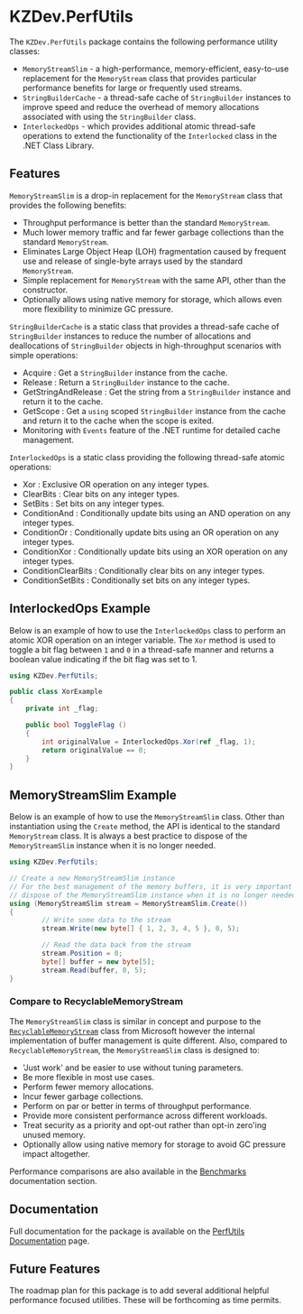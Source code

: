# KZDev.PerfUtils

The `KZDev.PerfUtils` package contains the following performance utility classes:

- `MemoryStreamSlim` - a high-performance, memory-efficient, easy-to-use replacement for the `MemoryStream` class that provides particular performance benefits for large or frequently used streams. 
- `StringBuilderCache` - a thread-safe cache of `StringBuilder` instances to improve speed and reduce the overhead of memory allocations associated with using the `StringBuilder` class. 
- `InterlockedOps` - which provides additional atomic thread-safe operations to extend the functionality of the `Interlocked` class in the .NET Class Library.

## Features

`MemoryStreamSlim` is a drop-in replacement for the `MemoryStream` class that provides the following benefits:

* Throughput performance is better than the standard `MemoryStream`.
* Much lower memory traffic and far fewer garbage collections than the standard `MemoryStream`.
* Eliminates Large Object Heap (LOH) fragmentation caused by frequent use and release of single-byte arrays used by the standard `MemoryStream`.
* Simple replacement for `MemoryStream` with the same API, other than the constructor.
* Optionally allows using native memory for storage, which allows even more flexibility to minimize GC pressure.

`StringBuilderCache` is a static class that provides a thread-safe cache of `StringBuilder` instances to reduce the number of allocations and deallocations of `StringBuilder` objects in high-throughput scenarios with simple operations:

* Acquire : Get a `StringBuilder` instance from the cache.
* Release : Return a `StringBuilder` instance to the cache.
* GetStringAndRelease : Get the string from a `StringBuilder` instance and return it to the cache.
* GetScope : Get a `using` scoped `StringBuilder` instance from the cache and return it to the cache when the scope is exited.
* Monitoring with `Events` feature of the .NET runtime for detailed cache management.

`InterlockedOps` is a static class providing the following thread-safe atomic operations:

* Xor : Exclusive OR operation on any integer types.
* ClearBits : Clear bits on any integer types.
* SetBits : Set bits on any integer types.
* ConditionAnd : Conditionally update bits using an AND operation on any integer types.
* ConditionOr : Conditionally update bits using an OR operation on any integer types.
* ConditionXor : Conditionally update bits using an XOR operation on any integer types.
* ConditionClearBits : Conditionally clear bits on any integer types.
* ConditionSetBits : Conditionally set bits on any integer types.

## InterlockedOps Example

Below is an example of how to use the `InterlockedOps` class to perform an atomic XOR operation on an integer variable. The `Xor` method is used to toggle a bit flag between `1` and `0` in a thread-safe manner and returns a boolean value indicating if the bit flag was set to 1.

```csharp
using KZDev.PerfUtils;

public class XorExample
{
    private int _flag;

    public bool ToggleFlag ()
    {
        int originalValue = InterlockedOps.Xor(ref _flag, 1);
        return originalValue == 0;
    }
}
```

## MemoryStreamSlim Example

Below is an example of how to use the `MemoryStreamSlim` class. Other than instantiation using the `Create` method, the API is identical to the standard `MemoryStream` class. It is always a best practice to dispose of the `MemoryStreamSlim` instance when it is no longer needed.

```csharp
using KZDev.PerfUtils;

// Create a new MemoryStreamSlim instance
// For the best management of the memory buffers, it is very important to
// dispose of the MemoryStreamSlim instance when it is no longer needed.
using (MemoryStreamSlim stream = MemoryStreamSlim.Create())
{
		// Write some data to the stream
		stream.Write(new byte[] { 1, 2, 3, 4, 5 }, 0, 5);

		// Read the data back from the stream
		stream.Position = 0;
		byte[] buffer = new byte[5];
		stream.Read(buffer, 0, 5);
}
```

### Compare to RecyclableMemoryStream

The `MemoryStreamSlim` class is similar in concept and purpose to the [`RecyclableMemoryStream`](https://www.nuget.org/packages/Microsoft.IO.RecyclableMemoryStream) class from Microsoft however the internal implementation of buffer management is quite different. Also, compared to `RecyclableMemoryStream`, the `MemoryStreamSlim` class is designed to:

* 'Just work' and be easier to use without tuning parameters.
* Be more flexible in most use cases.
* Perform fewer memory allocations.
* Incur fewer garbage collections.
* Perform on par or better in terms of throughput performance.
* Provide more consistent performance across different workloads.
* Treat security as a priority and opt-out rather than opt-in zero'ing unused memory.
* Optionally allow using native memory for storage to avoid GC pressure impact altogether.

Performance comparisons are also available in the [Benchmarks](https://kzdev-net.github.io/kzdev.perfutils/articles/benchmarks.html) documentation section.

## Documentation

Full documentation for the package is available on the [PerfUtils Documentation](https://kzdev-net.github.io/kzdev.perfutils/) page.

## Future Features

The roadmap plan for this package is to add several additional helpful performance focused utilities. These will be forthcoming as time permits.
